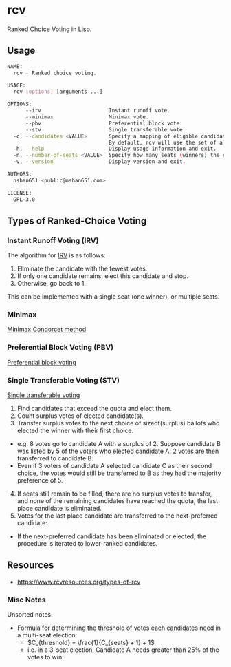 # rcv

Ranked Choice Voting in Lisp.

## Usage

```sh
NAME:
  rcv - Ranked choice voting.

USAGE:
  rcv [options] [arguments ...]

OPTIONS:
      --irv                      Instant runoff vote.
      --minimax                  Minimax vote.
      --pbv                      Preferential block vote
      --stv                      Single transferable vote.
  -c, --candidates <VALUE>       Specify a mapping of eligible candidates and their affiliated parties.
                                 By default, rcv will use the set of all candidates in the ballot.
  -h, --help                     Display usage information and exit.
  -n, --number-of-seats <VALUE>  Specify how many seats (winners) the election will have. [default: 1]
  -v, --version                  Display version and exit.

AUTHORS:
  nshan651 <public@nshan651.com>

LICENSE:
  GPL-3.0
```

## Types of Ranked-Choice Voting

### Instant Runoff Voting (IRV)

The algorithm for [IRV](https://en.wikipedia.org/wiki/Instant-runoff_voting) is as follows:

1. Eliminate the candidate with the fewest votes.
2. If only one candidate remains, elect this candidate and stop.
3. Otherwise, go back to 1.

This can be implemented with a single seat (one winner), or multiple seats.

### Minimax

[Minimax Condorcet method](https://en.wikipedia.org/wiki/Minimax_Condorcet_method)

### Preferential Block Voting (PBV)

[Preferential block voting](https://en.wikipedia.org/wiki/Preferential_block_voting)

### Single Transferable Voting (STV)

[Single transferable voting](https://en.wikipedia.org/wiki/Single_transferable_vote)

1. Find candidates that exceed the quota and elect them.
2. Count surplus votes of elected candidate(s).
3. Transfer surplus votes to the next choice of sizeof(surplus) ballots who elected the winner with their first choice.
  - e.g. 8 votes go to candidate A with a surplus of 2. Suppose candidate B was listed by 5 of the voters who elected candidate A. 2 votes are then transferred to candidate B.
  - Even if 3 voters of candidate A selected candidate C as their second choice, the votes would still be transferred to B as they had the majority preference of 5.
4. If seats still remain to be filled, there are no surplus votes to transfer, and none of the remaining candidates have reached the quota, the last place candidate is eliminated.
5. Votes for the last place candidate are transferred to the next-preferred candidate:
  - If the next-preferred candidate has been eliminated or elected, the procedure is iterated to lower-ranked candidates.

## Resources

- https://www.rcvresources.org/types-of-rcv

### Misc Notes

Unsorted notes.

- Formula for determining the threshold of votes each candidates need in a multi-seat election:
	- $C_{threshold} = \frac{1}{C_{seats} + 1} + 1$
	- i.e. in a 3-seat election, Candidate A needs greater than 25% of the votes to win.
